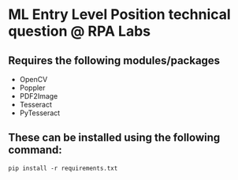 # ML Entry Level Position technical question @ RPA Labs

## Requires the following modules/packages
- OpenCV
- Poppler
- PDF2Image
- Tesseract
- PyTesseract

## These can be installed using the following command:
    pip install -r requirements.txt